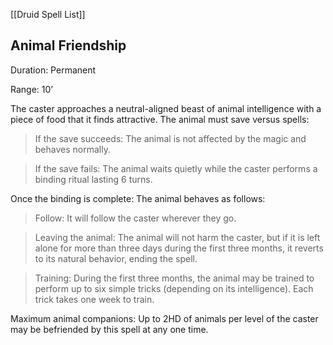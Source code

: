 [[Druid Spell List]]

## Animal Friendship        

Duration: Permanent

Range: 10’

The caster approaches a neutral-aligned beast of animal intelligence with a piece of food that it finds attractive. The animal must save versus spells:

> If the save succeeds: The animal is not affected by the magic and behaves normally.

> If the save fails: The animal waits quietly while the caster performs a binding ritual lasting 6 turns.

Once the binding is complete: The animal behaves as follows:

> Follow: It will follow the caster wherever they go.

> Leaving the animal: The animal will not harm the caster, but if it is left alone for more than three days during the first three months, it reverts to its natural behavior, ending the spell.

> Training: During the first three months, the animal may be trained to perform up to six simple tricks (depending on its intelligence). Each trick takes one week to train.

Maximum animal companions: Up to 2HD of animals per level of the caster may be befriended by this spell at any one time.